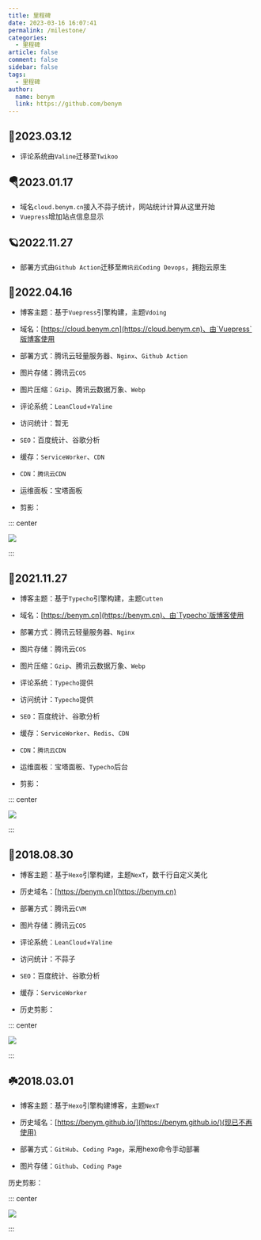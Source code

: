 ```yaml
---
title: 里程碑
date: 2023-03-16 16:07:41
permalink: /milestone/
categories: 
  - 里程碑
article: false
comment: false
sidebar: false
tags: 
  - 里程碑
author: 
  name: benym
  link: https://github.com/benym
---
```


## 🚁2023.03.12

- 评论系统由`Valine`迁移至`Twikoo`

## 🪂2023.01.17

- 域名`cloud.benym.cn`接入不蒜子统计，网站统计计算从这里开始
- `Vuepress`增加站点信息显示

## 🪐2022.11.27

- 部署方式由`Github Action`迁移至`腾讯云Coding Devops`，拥抱云原生

## 🍁2022.04.16

- 博客主题：基于`Vuepress`引擎构建，主题`Vdoing`

- 域名：[https://cloud.benym.cn](https://cloud.benym.cn)、由`Vuepress`版博客使用

- 部署方式：腾讯云轻量服务器、`Nginx`、`Github Action`

- 图片存储：腾讯云`COS`
- 图片压缩：`Gzip`、腾讯云数据万象、`Webp`
- 评论系统：`LeanCloud`+`Valine`
- 访问统计：暂无
- `SEO`：百度统计、谷歌分析
- 缓存：`ServiceWorker`、`CDN`
- `CDN`：`腾讯云CDN`
- 运维面板：宝塔面板

- 剪影：

::: center

![](https://image-1-1257237419.cos.ap-chongqing.myqcloud.com/milestone/2023.png/zipstyle)

:::

## 💐2021.11.27

- 博客主题：基于`Typecho`引擎构建，主题`Cutten`

- 域名：[https://benym.cn](https://benym.cn)、由`Typecho`版博客使用

- 部署方式：腾讯云轻量服务器、`Nginx`

- 图片存储：腾讯云`COS`
- 图片压缩：`Gzip`、腾讯云数据万象、`Webp`
- 评论系统：`Typecho`提供
- 访问统计：`Typecho`提供
- `SEO`：百度统计、谷歌分析
- 缓存：`ServiceWorker`、`Redis`、`CDN`
- `CDN`：`腾讯云CDN`
- 运维面板：宝塔面板、`Typecho`后台

- 剪影：

::: center

![](https://image-1-1257237419.cos.ap-chongqing.myqcloud.com/milestone/2021.png/zipstyle)

:::

## 🍄2018.08.30

- 博客主题：基于`Hexo`引擎构建，主题`NexT`，数千行自定义美化

- 历史域名：[https://benym.cn](https://benym.cn)

- 部署方式：腾讯云`CVM`

- 图片存储：腾讯云`COS`
- 评论系统：`LeanCloud`+`Valine`
- 访问统计：不蒜子
- `SEO`：百度统计、谷歌分析
- 缓存：`ServiceWorker`

- 历史剪影：

::: center

![](https://image-1-1257237419.cos.ap-chongqing.myqcloud.com/milestone/2018-opt.png/zipstyle)

:::

## ☘️2018.03.01

- 博客主题：基于`Hexo`引擎构建博客，主题`NexT`

- 历史域名：[https://benym.github.io/](https://benym.github.io/)(现已不再使用)

- 部署方式：`GitHub`、`Coding Page`，采用hexo命令手动部署

- 图片存储：`Github`、`Coding Page`

历史剪影：

::: center

![](https://image-1-1257237419.cos.ap-chongqing.myqcloud.com/milestone/2018.png/zipstyle)

:::